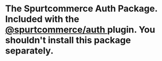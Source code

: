 # The Spurtcommerce Auth Package. Included with the <a href="https://www.npmjs.com/package/@spurtcommerce/auth"> @spurtcommerce/auth </a> plugin. You shouldn't install this package separately.
